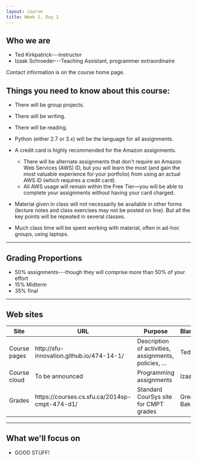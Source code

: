 ```yaml
---
layout: course
title: Week 1, Day 1
---
```

## Who we are

 * Ted Kirkpatrick---instructor
 * Izaak Schroeder---Teaching Assistant, programmer extraordinaire

Contact information is on the course home page.

## Things you need to know about this course:

 * There will be group projects.
 * There will be writing.
 * There will be reading.
 * Python (either 2.7 or 3.x) will be the language for all assignments.
 * A credit card is highly recommended for the Amazon assignments.

   * There will be alternate assignments that don't require an Amazon Web Services (AWS) ID, but you will learn the most (and gain the most valuable experience for your portfolio) from using an actual AWS ID (which requires a credit card).
   * All AWS usage will remain within the Free Tier—you will be able to complete your assignments without having your card charged.

 * Material given in class will not necessarily be available in other forms (lecture notes and class exercises may not be posted on line). But all the key points will be repeated in several classes.
 * Much class time will be spent working with material, often in ad-hoc groups, using laptops.

***

## Grading Proportions

 * 50% assignments---though they will comprise more than 50% of your effort
 * 15% Midterm
 * 35% final

***

## Web sites

<table class="table">
<thead><tr><th scope="col">Site</th><th scope="col">URL</th><th scope="col">Purpose</th><th scope="col">Blame</th></tr></thead>
<tbody>
<tr><td>Course pages</td><td>http://sfu-innovation.github.io/474-14-1/</td><td>Description of activities, assignments, policies, &hellip;</td><td>Ted</td></tr>
<tr><td>Course cloud</td><td>To be announced</td><td>Programming assignments</td><td>Izaak</td></tr>
<tr><td>Grades</td><td>https://courses.cs.sfu.ca/2014sp-cmpt-474-d1/</td><td>Standard CourSys site for CMPT grades</td><td>Greg Baker</td></tr>
</tbody>
</table>

***

## What we'll focus on

 * GOOD STUFF!
